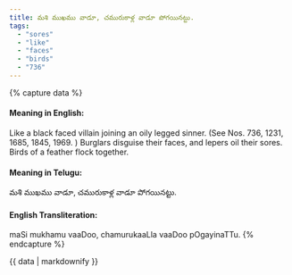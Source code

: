```yaml
---
title: మశి ముఖము వాడూ, చమురుకాళ్ల వాడూ పోగయినట్టు.
tags:
  - "sores"
  - "like"
  - "faces"
  - "birds"
  - "736"
---
```


{% capture data %}
#### Meaning in English:
Like a black faced villain joining an oily legged sinner.
(See Nos. 736, 1231, 1685, 1845, 1969. )
Burglars disguise their faces, and lepers oil their sores.
Birds of a feather flock together.

#### Meaning in Telugu:
మశి ముఖము వాడూ, చమురుకాళ్ల వాడూ పోగయినట్టు.

#### English Transliteration:
maSi mukhamu vaaDoo, chamurukaaLla vaaDoo pOgayinaTTu.
{% endcapture %}

<div class="notice">{{ data | markdownify }}</div>

